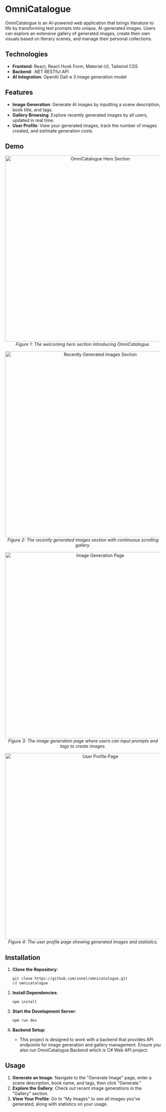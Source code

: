 # OmniCatalogue

OmniCatalogue is an AI-powered web application that brings literature to life by transforming text prompts into unique, AI-generated images. Users can explore an extensive gallery of generated images, create their own visuals based on literary scenes, and manage their personal collections.

## Technologies

- **Frontend**: React, React Hook Form, Material-UI, Tailwind CSS
- **Backend**: .NET RESTful API
- **AI Integration**: OpenAI Dall-e 3 image generation model

## Features

- **Image Generation**: Generate AI images by inputting a scene description, book title, and tags.
- **Gallery Browsing**: Explore recently generated images by all users, updated in real time.
- **User Profile**: View your generated images, track the number of images created, and estimate generation costs.

## Demo

<p align="center">
  <img src="https://github.com/user-attachments/assets/11306f3b-2bff-4221-bce7-383760e94c4e" alt="OmniCatalogue Hero Section" width="600"/>
  <br/>
  <em>Figure 1: The welcoming hero section introducing OmniCatalogue.</em>
</p>

<p align="center">
  <img src="https://github.com/user-attachments/assets/0f8223bc-10fc-4340-b401-ef9db89278ae" alt="Recently Generated Images Section" width="600"/>
  <br/>
  <em>Figure 2: The recently generated images section with continuous scrolling gallery.</em>
</p>

<p align="center">
  <img src="https://github.com/user-attachments/assets/83b33a54-4207-4b31-9e01-c4fff1793c28" alt="Image Generation Page" width="600"/>
  <br/>
  <em>Figure 3: The image generation page where users can input prompts and tags to create images.</em>
</p>

<p align="center">
  <img src="https://github.com/user-attachments/assets/6950ed09-e79f-4a20-92d7-82bb9b7ff8f6" alt="User Profile Page" width="600"/>
  <br/>
  <em>Figure 4: The user profile page showing generated images and statistics.</em>
</p>

## Installation

1. **Clone the Repository**:
   ```bash
   git clone https://github.com/zonel/omnicatalogue.git
   cd omnicatalogue
   ```

2. **Install Dependencies**:
   ```bash
   npm install
   ```

3. **Start the Development Server**:
   ```bash
   npm run dev
   ```

4. **Backend Setup**:
   - This project is designed to work with a backend that provides API endpoints for image generation and gallery management. Ensure you also run OmniCatalogue.Backend which is C# Web API project.


## Usage

1. **Generate an Image**: Navigate to the "Generate Image" page, enter a scene description, book name, and tags, then click "Generate."
2. **Explore the Gallery**: Check out recent image generations in the "Gallery" section.
3. **View Your Profile**: Go to "My Images" to see all images you've generated, along with statistics on your usage.
